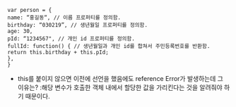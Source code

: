 ```
var person = {
name: “홍길동“, // 이름 프로퍼티를 정의함.
birthday: “030219”, // 생년월일 프로퍼티를 정의함.
age: 30,
pId: “1234567", // 개인 id 프로퍼티를 정의함.
fullId: function() { // 생년월일과 개인 id를 합쳐서 주민등록번호를 반환함.
return this.birthday + this.pId;
},
}
```

- this를 붙이지 않으면 이전에 선언을 했음에도 reference Error가 발생하는데 그 이유는?
  :해당 변수가 호출한 객체 내에서 할당한 값을 가리킨다는 것을 알려줘야 하기 때문이다.
